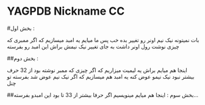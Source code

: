 # YAGPDB Nickname CC

#بخش اول :

بات نمیتونه نیک نیم اونر رو تغییر بده خب پس ما میایم یه امبد میسازیم که اگر ممبری که چیزی نوشت رول اونر داشت به جای تغییر نیک نیمش براش این امبد رو بفرسته

##بخش دوم :

 اینجا هم میایم براش یه لیمیت میزاریم که اگر چیزی که ممبر نوشته بود از 32 حرف بیشتر نبود نیک نیمو عوض کنه یه امبد هم میسازیم که اگر نیک نیم عوض شد بفرسته تو چنل

##بخش سوم :
اینجا هم میایم مینویسیم اگر حرفا بیشتر از 33 تا بود این امبدو بفرسته...

